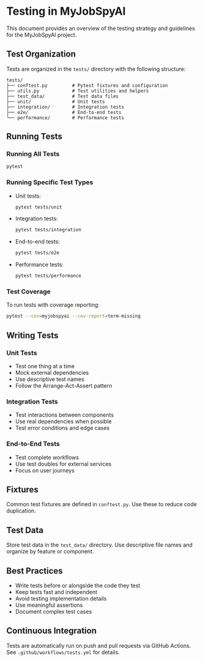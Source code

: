 # Testing in MyJobSpyAI

This document provides an overview of the testing strategy and guidelines for the MyJobSpyAI project.

## Test Organization

Tests are organized in the `tests/` directory with the following structure:

```
tests/
├── conftest.py         # Pytest fixtures and configuration
├── utils.py            # Test utilities and helpers
├── test_data/          # Test data files
├── unit/               # Unit tests
├── integration/        # Integration tests
├── e2e/                # End-to-end tests
└── performance/        # Performance tests
```

## Running Tests

### Running All Tests

```bash
pytest
```

### Running Specific Test Types

- Unit tests:
  ```bash
  pytest tests/unit
  ```

- Integration tests:
  ```bash
  pytest tests/integration
  ```

- End-to-end tests:
  ```bash
  pytest tests/e2e
  ```

- Performance tests:
  ```bash
  pytest tests/performance
  ```

### Test Coverage

To run tests with coverage reporting:

```bash
pytest --cov=myjobspyai --cov-report=term-missing
```

## Writing Tests

### Unit Tests

- Test one thing at a time
- Mock external dependencies
- Use descriptive test names
- Follow the Arrange-Act-Assert pattern

### Integration Tests

- Test interactions between components
- Use real dependencies when possible
- Test error conditions and edge cases

### End-to-End Tests

- Test complete workflows
- Use test doubles for external services
- Focus on user journeys

## Fixtures

Common test fixtures are defined in `conftest.py`. Use these to reduce code duplication.

## Test Data

Store test data in the `test_data/` directory. Use descriptive file names and organize by feature or component.

## Best Practices

- Write tests before or alongside the code they test
- Keep tests fast and independent
- Avoid testing implementation details
- Use meaningful assertions
- Document complex test cases

## Continuous Integration

Tests are automatically run on push and pull requests via GitHub Actions. See `.github/workflows/tests.yml` for details.
